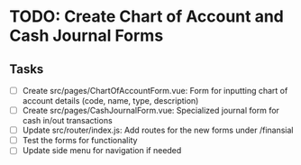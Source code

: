 # TODO: Create Chart of Account and Cash Journal Forms

## Tasks

- [ ] Create src/pages/ChartOfAccountForm.vue: Form for inputting chart of account details (code, name, type, description)
- [ ] Create src/pages/CashJournalForm.vue: Specialized journal form for cash in/out transactions
- [ ] Update src/router/index.js: Add routes for the new forms under /finansial
- [ ] Test the forms for functionality
- [ ] Update side menu for navigation if needed
